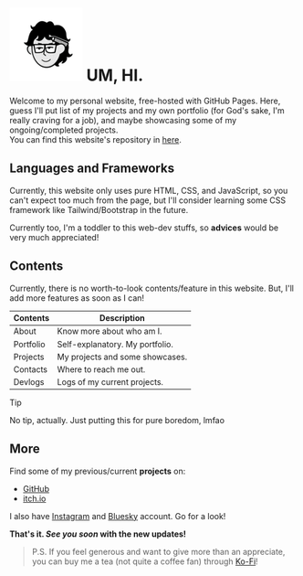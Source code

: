 # ![logo][] UM, HI.

Welcome to my personal website, free-hosted with GitHub Pages. Here, guess I'll put list of my projects and
my own portfolio (for God's sake, I'm really craving for a job), and maybe showcasing some of my
ongoing/completed projects.<br>
You can find this website's repository in [here](https://github.com/bbeetlesam/bbeetlesam.github.io/).

## Languages and Frameworks

Currently, this website only uses pure HTML, CSS, and JavaScript, so you can't expect too much from the page,
but I'll consider learning some CSS framework like Tailwind/Bootstrap in the future.

Currently too, I'm a toddler to this web-dev stuffs, so **advices** would be very much appreciated!

[logo]: https://raw.githubusercontent.com/bbeetlesam/bbeetlesam.github.io/dev/assets/my-notion-face-transparent1.png?raw=true

## Contents

Currently, there is no worth-to-look contents/feature in this website. But, I'll add more features as soon as I can!

| Contents  | Description                     |
|-----------|---------------------------------|
| About     | Know more about who am I.       |
| Portfolio | Self-explanatory. My portfolio. |
| Projects  | My projects and some showcases. |
| Contacts  | Where to reach me out.          |
| Devlogs   | Logs of my current projects.    |

> [!TIP]
> No tip, actually. Just putting this for pure boredom, lmfao

## More

Find some of my previous/current **projects** on:

* [GitHub](https://github.com/bbeetlesam/)
* [itch.io](https://bbeetlesam.itch.io/)

I also have [Instagram](https://www.instagram.com/jstsams/) and [Bluesky](https://bbeetlesam.bsky.social) account.
Go for a look!<br> 

**That's it. _See you soon_ with the new updates!**

> P.S. If you feel generous and want to give more than an appreciate, you can buy me a tea (not quite a coffee fan)
through [Ko-Fi](https://ko-fi.com/bbeetlesam)!

[//]: # (repo created in 2025/02/25 00.21)
[//]: # (repo changed purpose from data-structure summary to github pages in 2025/03/02)
